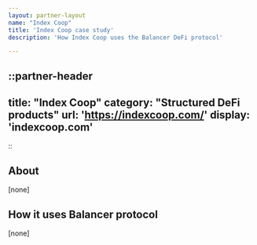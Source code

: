 ```yaml
---
layout: partner-layout
name: "Index Coop"
title: 'Index Coop case study'
description: 'How Index Coop uses the Balancer DeFi protocol'

---
```


::partner-header
---
title: "Index Coop"
category: "Structured DeFi products"
url: 'https://indexcoop.com/'
display: 'indexcoop.com'
---
::

## About

[none]

## How it uses Balancer protocol

[none]
